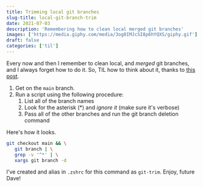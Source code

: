 ```yaml
---
title: Trimming local git branches
slug-title: local-git-branch-trim
date: 2021-07-03
description: 'Remembering how to clean local merged git branches'
images: ['https://media.giphy.com/media/3og0IMJcSI8p6hYQXS/giphy.gif']
draft: false
categories: ['til']
---
```


Every now and then I remember to clean local, and _merged_ git branches, and I always forget how to do it. So, TIL how to think about it, thanks to [this post](https://www.hacksparrow.com/git/delete-all-branches-except-master.html).

1. Get on the `main` branch.
2. Run a script using the following procedure:
   1. List all of the branch names
   2. Look for the asterisk (\*) and _ignore it_ (make sure it's verbose)
   3. Pass all of the other branches and run the git branch deletion command

Here's how it looks.

```sh
git checkout main && \
   git branch | \
   grep -v '^*' | \
   xargs git branch -d
```

I've created and alias in `.zshrc` for this command as `git-trim`. Enjoy, future Dave!
